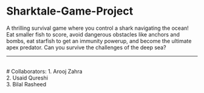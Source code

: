 # Sharktale-Game-Project
A thrilling survival game where you control a shark navigating the ocean! Eat smaller fish to score, avoid dangerous obstacles like anchors and bombs, eat starfish to get an immunity powerup, and become the ultimate apex predator. Can you survive the challenges of the deep sea?
<hr><br>
# Collaborators:
1. Arooj Zahra<br>
2. Usaid Qureshi<br>
3. Bilal Rasheed
